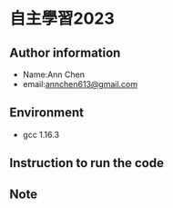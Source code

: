 # 自主學習2023
## Author information
* Name:Ann Chen
* email:<annchen613@gmail.com>

## Environment
* gcc 1.16.3
## Instruction to run the code

## Note
